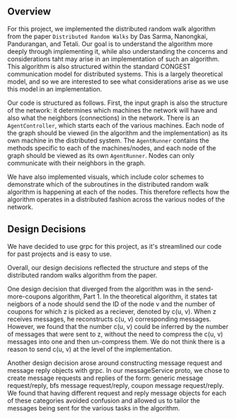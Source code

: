 ## Overview

For this project, we implemented the distributed random walk algorithm from the paper `Distributed Random Walks` by Das Sarma, Nanongkai, Pandurangan, and  Tetali. Our goal is to understand the algorithm more deeply through implementing it, while also understanding the concerns and considerations taht may arise in an implementation of such an algorithm. This algorithm is also structured within the standard CONGEST communication model for distributed systems. This is a largely theoretical model, and so we are interested to see what considerations arise as we use this model in an implementation.

Our code is structured as follows. First, the input graph is also the structure of the network: it determines which machines the network will have and also what the neighbors (connections) in the network. There is an `AgentController`, which starts each of the various machines. Each node of the graph should be viewed (in the algorithm and the implementation) as its own machine in the distributed system. The `AgentRunner` contains the methods specific to each of the machines/nodes, and each node of the graph should be viewed as its own `AgentRunner`. Nodes can only communicate with their neighbors in the graph.

We have also implemented visuals, which include color schemes to demonstrate which of the subroutines in the distributed random walk algorithm is happening at each of the nodes. This therefore reflects how the algorithm operates in a distributed fashion across the various nodes of the network.

## Design Decisions

We have decided to use grpc for this project, as it's streamlined our code for past projects and is easy to use.

Overall, our design decisions reflected the structure and steps of the distributed random walks algorithm from the paper.

One design decision that diverged from the algorithm was in the send-more-coupons algorithm, Part 1. In the theoretical algorithm, it states tat neigbors of a node should send the ID of the node v and the number of coupons for which z is picked as a reciever, denoted by c(u, v). When z receives messages, he reconstructs c(u, v) corresponding messages. However, we found that the number c(u, v) could be inferred by the number of messages that were sent to z, without the need to compress the c(u, v) messages into one and then un-compress them. We do not think there is a reason to send c(u, v) at the level of the implementation.

Another design decision arose around constructing message request and message reply objects with grpc. In our messageService proto, we chose to create message requests and replies of the form: generic message request/reply, bfs message request/reply, coupon message request/reply. We found that having different request and reply message objects for each of these categories avoided confusion and allowed us to tailor the messages being sent for the various tasks in the algorithm.